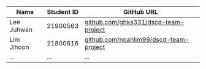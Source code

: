 |Name|Student ID|GitHub URL|
|------|---|---|
|Lee Juhwan|21900563|[github.com/ghks331/dscd-team-project](https://github.com/ghks331/dscd-team-project)|
|Lim Jihoon|21800616|[github.com/noahlim99/dscd-team-project](https://github.com/noahlim99/dscd-team-project)|
|...|...|...|

